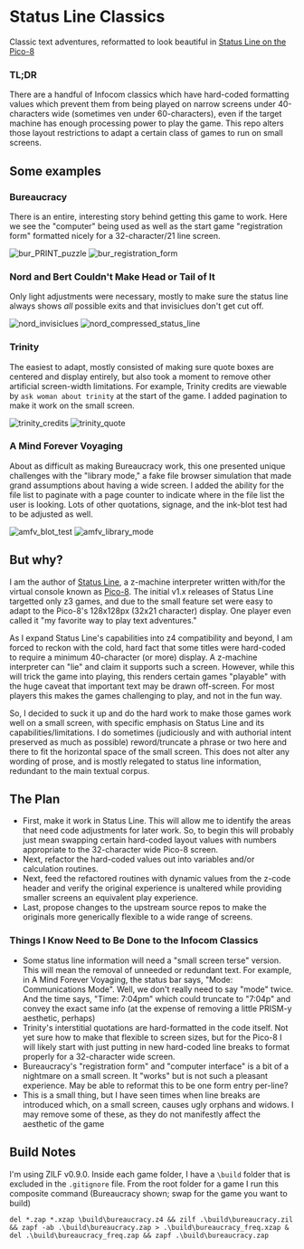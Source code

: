 # Status Line Classics
Classic text adventures, reformatted to look beautiful in [Status Line on the Pico-8](https://christopherdrum.itch.io/statusline)

### TL;DR
There are a handful of Infocom classics which have hard-coded formatting values which prevent them from being played on narrow screens under 40-characters wide (sometimes ven under 60-characters), even if the target machine has enough processing power to play the game. This repo alters those layout restrictions to adapt a certain class of games to run on small screens.

## Some examples

### Bureaucracy
There is an entire, interesting story behind getting this game to work. Here we see the "computer" being used as well as the start game "registration form" formatted nicely for a 32-character/21 line screen.

![bur_PRINT_puzzle](https://user-images.githubusercontent.com/320377/159106612-55df7c18-a9a4-4c5c-91e4-5074b836891e.png)
![bur_registration_form](https://user-images.githubusercontent.com/320377/159106613-f9529245-aec2-4245-b156-79bda32d6bfb.png)

### Nord and Bert Couldn't Make Head or Tail of It
Only light adjustments were necessary, mostly to make sure the status line always shows *all* possible exits and that invisiclues don't get cut off.

![nord_invisiclues](https://user-images.githubusercontent.com/320377/159106614-f3d051f8-c5c7-4ae1-97e1-2fafb847334d.png)
![nord_compressed_status_line](https://user-images.githubusercontent.com/320377/159106615-490ae6af-83a1-462b-af38-ad0613a43ec6.png)

### Trinity
The easiest to adapt, mostly consisted of making sure quote boxes are centered and display entirely, but also took a moment to remove other artificial screen-width limitations. For example, Trinity credits are viewable by `ask woman about trinity` at the start of the game. I added pagination to make it work on the small screen.

![trinity_credits](https://user-images.githubusercontent.com/320377/159106616-bc0c4c06-b5a0-462b-8ace-4ebd8899f0c4.png)
![trinity_quote](https://user-images.githubusercontent.com/320377/159106617-fca1c7b8-701d-4028-98fe-54c644495fd6.png)

### A Mind Forever Voyaging
About as difficult as making Bureaucracy work, this one presented unique challenges with the "library mode," a fake file browser simulation that made grand assumptions about having a wide screen. I added the ability for the file list to paginate with a page counter to indicate where in the file list the user is looking. Lots of other quotations, signage, and the ink-blot test had to be adjusted as well.

![amfv_blot_test](https://user-images.githubusercontent.com/320377/159106619-2c9b8a96-9428-476b-a3f8-852df79bdb88.png)
![amfv_library_mode](https://user-images.githubusercontent.com/320377/159106620-d8203d0c-2e4b-4b00-9e7b-fb820fa86337.png)


## But why?
I am the author of [Status Line](https://christopherdrum.itch.io/statusline), a z-machine interpreter written with/for the virtual console known as [Pico-8](https://www.lexaloffle.com/pico-8.php). The initial v1.x releases of Status Line targetted only z3 games, and due to the small feature set were easy to adapt to the Pico-8's 128x128px (32x21 character) display. One player even called it "my favorite way to play text adventures."

As I expand Status Line's capabilities into z4 compatibility and beyond, I am forced to reckon with the cold, hard fact that some titles were hard-coded to require a minimum 40-character (or more) display. A z-machine interpreter can "lie" and claim it supports such a screen. However, while this will trick the game into playing, this renders certain games "playable" with the huge caveat that important text may be drawn off-screen. For most players this makes the games challenging to play, and not in the fun way.

So, I decided to suck it up and do the hard work to make those games work well on a small screen, with specific emphasis on Status Line and its capabilities/limitations. I do sometimes (judiciously and with authorial intent preserved as much as possible) reword/truncate a phrase or two here and there to fit the horizontal space of the small screen. This does not alter any wording of prose, and is mostly relegated to status line information, redundant to the main textual corpus.

## The Plan
* First, make it work in Status Line. This will allow me to identify the areas that need code adjustments for later work. So, to begin this will probably just mean swapping certain hard-coded layout values with numbers appropriate to the 32-character wide Pico-8 screen.
* Next, refactor the hard-coded values out into variables and/or calculation routines.
* Next, feed the refactored routines with dynamic values from the z-code header and verify the original experience is unaltered while providing smaller screens an equivalent play experience.
* Last, propose changes to the upstream source repos to make the originals more generically flexible to a wide range of screens.

### Things I Know Need to Be Done to the Infocom Classics
* Some status line information will need a "small screen terse" version. This will mean the removal of unneeded or redundant text. For example, in A Mind Forever Voyaging, the status bar says, "Mode: Communications Mode". Well, we don't really need to say "mode" twice. And the time says, "Time: 7:04pm" which could truncate to "7:04p" and convey the exact same info (at the expense of removing a little PRISM-y aesthetic, perhaps)
* Trinity's interstitial quotations are hard-formatted in the code itself. Not yet sure how to make that flexible to screen sizes, but for the Pico-8 I will likely start with just putting in new hard-coded line breaks to format properly for a 32-character wide screen.
* Bureaucracy's "registration form" and "computer interface" is a bit of a nightmare on a small screen. It "works" but is not such a pleasant experience. May be able to reformat this to be one form entry per-line?
* This is a small thing, but I have seen times when line breaks are introduced which, on a small screen, causes ugly orphans and widows. I may remove some of these, as they do not manifestly affect the aesthetic of the game

## Build Notes
I'm using ZILF v0.9.0. Inside each game folder, I have a `\build` folder that is excluded in the `.gitignore` file. From the root folder for a game I run this composite command (Bureaucracy shown; swap for the game you want to build)
```
del *.zap *.xzap \build\bureaucracy.z4 && zilf .\build\bureaucracy.zil && zapf -ab .\build\bureaucracy.zap > .\build\bureaucracy_freq.xzap & del .\build\bureaucracy_freq.zap && zapf .\build\bureaucracy.zap
```
